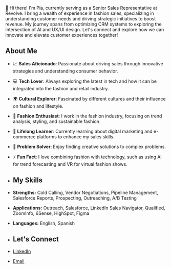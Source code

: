 👋 Hi there! I'm Pia, currently serving as a Senior Sales Representative at Revolve. I bring a wealth of experience in fashion sales, specializing in understanding customer needs and driving strategic initiatives to boost revenue. My journey spans from optimizing CRM systems to exploring the intersection of AI and UX/UI design. Let's connect and explore how we can innovate and elevate customer experiences together!


## About Me
- 📈 **Sales Aficionado**: Passionate about driving sales through innovative strategies and understanding consumer behavior.
- 💻 **Tech Lover**: Always exploring the latest in tech and how it can be integrated into the fashion and retail industry.
- 🌍 **Cultural Explorer**: Fascinated by different cultures and their influence on fashion and lifestyle.
- 👗 **Fashion Enthusiast**: I work in the fashion industry, focusing on trend analysis, styling, and sustainable fashion.
- 🌱 **Lifelong Learner**: Currently learning about digital marketing and e-commerce platforms to enhance my sales skills.
- 🧩 **Problem Solver**: Enjoy finding creative solutions to complex problems.
- ⚡ **Fun Fact**: I love combining fashion with technology, such as using AI for trend forecasting and VR for virtual fashion shows.


- ## My Skills
- **Strengths:** Cold Calling, Vendor Negotiations, Pipeline Management, Salesforce Reports, Prospecting, Outreaching, A/B Testing
- **Applications:** Outreach, Salesforce, LinkedIn Sales Navigator, Qualified, ZoomInfo, 6Sense, HighSpot, Figma
- **Languages:** English, Spanish


- ## Let's Connect
- [LinkedIn](https://www.linkedin.com/in/sofiamayer10/)
- [Email](sofmayer@gmail.com)
